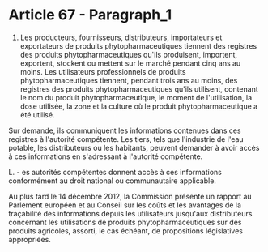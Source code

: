 # Article 67 - Paragraph_1

1. Les producteurs, fournisseurs, distributeurs, importateurs et exportateurs de produits phytopharmaceutiques tiennent des registres des produits phytopharmaceutiques qu'ils produisent, importent, exportent, stockent ou mettent sur le marché pendant cinq ans au moins. Les utilisateurs professionnels de produits phytopharmaceutiques tiennent, pendant trois ans au moins, des registres des produits phytopharmaceutiques qu'ils utilisent, contenant le nom du produit phytopharmaceutique, le moment de l'utilisation, la dose utilisée, la zone et la culture où le produit phytopharmaceutique a été utilisé.

Sur demande, ils communiquent les informations contenues dans ces registres à l'autorité compétente. Les tiers, tels que l'industrie de l'eau potable, les distributeurs ou les habitants, peuvent demander à avoir accès à ces informations en s'adressant à l'autorité compétente.

L. - es autorités compétentes donnent accès à ces informations conformément au droit national ou communautaire applicable.

Au plus tard le 14 décembre 2012, la Commission présente un rapport au Parlement européen et au Conseil sur les coûts et les avantages de la traçabilité des informations depuis les utilisateurs jusqu'aux distributeurs concernant les utilisations de produits phytopharmaceutiques sur des produits agricoles, assorti, le cas échéant, de propositions législatives appropriées.
